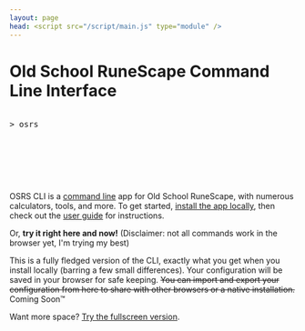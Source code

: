 ```yaml
---
layout: page
head: <script src="/script/main.js" type="module" />
---
```


# Old School RuneScape Command Line Interface

<!-- Very important content here -->
<pre class="typewriter">
  <div class="typewriter-prelude">&gt; osrs&nbsp;</div>
  <div class="typewriter-content">
    <code></code>
  </div>
</pre>

OSRS CLI is a [command line](https://en.wikipedia.org/wiki/Command-line_interface) app for Old School RuneScape, with numerous calculators, tools, and more. To get started, [install the app locally](/install), then check out the [user guide](/guide) for instructions.

Or, **try it right here and now!** (Disclaimer: not all commands work in the browser yet, I'm trying my best)

<div id="terminal"></div>

This is a fully fledged version of the CLI, exactly what you get when you install locally (barring a few small differences). Your configuration will be saved in your browser for safe keeping. ~~You can import and export your configuration from here to share with other browsers or a native installation.~~ Coming Soon™

Want more space? [Try the fullscreen version](/terminal).
